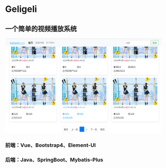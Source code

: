 # Geligeli
## 一个简单的视频播放系统

![home](screenshot/1.png)

### 前端：Vue、Bootstrap4、Element-UI

### 后端：Java、SpringBoot、Mybatis-Plus
